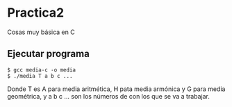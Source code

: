# Practica2
Cosas muy básica en C

## Ejecutar programa

	$ gcc media-c -o media
	$ ./media T a b c ...

Donde T es A para media aritmética, H pata media armónica y G para media 
geométrica, y a b c ... son los números de con los que se va a trabajar.